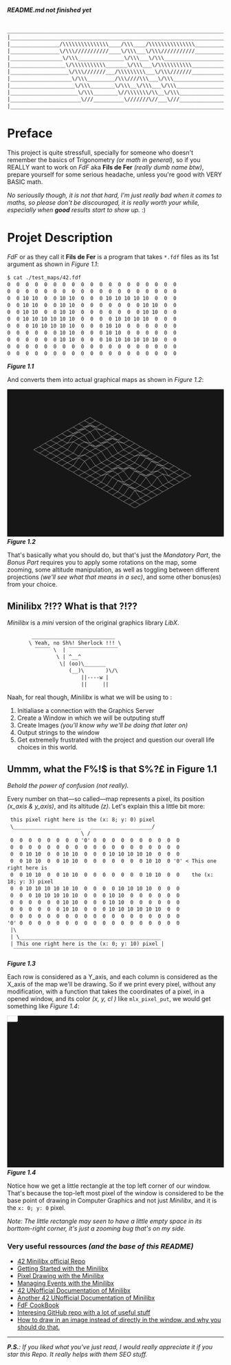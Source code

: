 _**README.md not finished yet**_

```text
 ______________________________________________________________________________
|______________________________________________________________________________|
|________________/\\\\\\\\\\\\\\\____/\\\____/\\\\\\\\\\\\\\\__________________|
|________________\/\\\///////////____\/\\\___\/\\\///////////__________________|
|_________________\/\\\_______________\/\\\___\/\\\____________________________|
|__________________\/\\\\\\\\\\\_______\/\\\___\/\\\\\\\\\\\___________________|
|___________________\/\\\///////___/\\\\\\\\\___\/\\\///////___________________|
|____________________\/\\\_________/\\\////\\\___\/\\\_________________________|
|_____________________\/\\\________\/\\\__\/\\\___\/\\\________________________|
|______________________\/\\\________\//\\\\\\\/\\__\/\\\_______________________|
|_______________________\///__________\///////\//___\///_________________:)____|
|______________________________________________________________________________|
```

# Preface

This project is quite stressfull, specially for someone who doesn't remember the basics of Trigonometry _(or math in general)_, so if you REALLY want to work on _FdF_ aka **Fils de Fer** _(really dumb name btw)_, prepare yourself for some serious headache, unless you're good with VERY BASIC math.

_No seriouslly though, it is not that hard, I'm just really bad when it comes to maths, so please don't be discouraged, it is really worth your while, especially when **good** results start to show up._ :)

# Projet Description

_FdF_ or as they call it **Fils de Fer** is a program that takes `*.fdf` files as its 1st argument as shown in _Figure 1.1_:

```text
$ cat ./test_maps/42.fdf
0  0  0  0  0  0  0  0  0  0  0  0  0  0  0  0  0  0  0
0  0  0  0  0  0  0  0  0  0  0  0  0  0  0  0  0  0  0
0  0 10 10  0  0 10 10  0  0  0 10 10 10 10 10  0  0  0
0  0 10 10  0  0 10 10  0  0  0  0  0  0  0 10 10  0  0
0  0 10 10  0  0 10 10  0  0  0  0  0  0  0 10 10  0  0
0  0 10 10 10 10 10 10  0  0  0  0 10 10 10 10  0  0  0
0  0  0 10 10 10 10 10  0  0  0 10 10  0  0  0  0  0  0
0  0  0  0  0  0 10 10  0  0  0 10 10  0  0  0  0  0  0
0  0  0  0  0  0 10 10  0  0  0 10 10 10 10 10 10  0  0
0  0  0  0  0  0  0  0  0  0  0  0  0  0  0  0  0  0  0
0  0  0  0  0  0  0  0  0  0  0  0  0  0  0  0  0  0  0
```
_**Figure 1.1**_

And converts them into actual graphical maps as shown in _Figure 1.2_:

![Figure 1.2](./assets/figure_1_2.png)
_**Figure 1.2**_
<br />

That's basically what you should do, but that's just the _Mandatory Part_, the _Bonus Part_ requires you to apply some rotations on the map, some zooming, some altitude manipulation, as well as toggling between different projections _(we'll see what that means in a sec)_, and some other bonus(es) from your choice.

## Minilibx ?!?? What is that ?!??

_Minilibx_ is a _mini_ version of the original graphics library _LibX_.

```text
        ___________________________
       \ Yeah, no Sh%! Sherlock !!! \
         ‾‾‾‾‾ \  | ‾‾‾‾‾‾‾‾‾‾‾‾‾‾‾‾
                \ | ^__^ 
                 \| (oo)\_______
                    (__)\       )\/\
                        ||----w |
                        ||     ||
```

Naah, for real though, _Minilibx_ is what we will be using to :

1. Initialiase a connection with the Graphics Server
2. Create a Window in which we will be outputing stuff
3. Create Images _(you'll know why we'll be doing that later on)_
4. Output strings to the window
5. Get extremelly frustrated with the project and question our overall life choices in this world.

## Ummm, what the F%!$ is that S%?£ in Figure 1.1

_Behold the power of confusion (not really)._

Every number on that—so called—map represents a pixel, its position _(x_axis & y_axis)_, and its altitude _(z)_. Let's explain this a little bit more:

```text
 this pixel right here is the (x: 8; y: 0) pixel
 \______________________   ____________________/
                        \ /
 0  0  0  0  0  0  0  0 '0' 0  0  0  0  0  0  0  0  0  0
 0  0  0  0  0  0  0  0  0  0  0  0  0  0  0  0  0  0  0
 0  0 10 10  0  0 10 10  0  0  0 10 10 10 10 10  0  0  0
 0  0 10 10  0  0 10 10  0  0  0  0  0  0  0 10 10  0 '0' < This one right here is 
 0  0 10 10  0  0 10 10  0  0  0  0  0  0  0 10 10  0  0    the (x: 18; y: 3) pixel
 0  0 10 10 10 10 10 10  0  0  0  0 10 10 10 10  0  0  0
 0  0  0 10 10 10 10 10  0  0  0 10 10  0  0  0  0  0  0
 0  0  0  0  0  0 10 10  0  0  0 10 10  0  0  0  0  0  0
 0  0  0  0  0  0 10 10  0  0  0 10 10 10 10 10 10  0  0
 0  0  0  0  0  0  0  0  0  0  0  0  0  0  0  0  0  0  0
'0' 0  0  0  0  0  0  0  0  0  0  0  0  0  0  0  0  0  0
 |\
 | \______________________________________________
 | This one right here is the (x: 0; y: 10) pixel |
  ‾‾‾‾‾‾‾‾‾‾‾‾‾‾‾‾‾‾‾‾‾‾‾‾‾‾‾‾‾‾‾‾‾‾‾‾‾‾‾‾‾‾‾‾‾‾‾‾
```

_**Figure 1.3**_
<br />

Each row is considered as a Y_axis, and each column is considered as the X_axis of the map we'll be drawing.
So if we print every pixel, without any modification, with a function that takes the coordinates of a pixel, in a opened window, and its color _(x, y, cl )_ like `mlx_pixel_put`, we would get something like _Figure 1.4_:

![Figure 1.4](./assets/figure_1_3.png)
_**Figure 1.4**_
<br />

Notice how we get a little rectangle at the top left corner of our window. That's because the top-left most pixel of the window is considered to be the base point of drawing in Computer Graphics and not just _Minilibx_, and it is the `x: 0; y: 0` pixel.

_Note: The little rectangle may seen to have a little empty space in its borttom-right corner, it's just a zooming bug that's on my side._

### Very useful ressources _(and the base of this README)_

- [42 Minilibx official Repo](https://github.com/42Paris/minilibx-linux)
- [Getting Started with the Minilibx](https://aurelienbrabant.fr/blog/getting-started-with-the-minilibx)
- [Pixel Drawing with the Minilibx](https://aurelienbrabant.fr/blog/pixel-drawing-with-the-minilibx)
- [Managing Events with the Minilibx](https://aurelienbrabant.fr/blog/managing-events-with-the-minilibx)
- [42 UNofficial Documentation of Minilibx](https://harm-smits.github.io/42docs/libs/minilibx)
- [Another 42 UNofficial Documentation of Minilibx](https://gontjarow.github.io/MiniLibX/)
- [FdF CookBook](https://stackoverflow.com/c/42network/questions/164)
- [Interesing GitHub repo with a lot of useful stuff](https://github.com/qst0/ft_libgfx#the-graphics-branch)
- [How to draw in an image instead of directly in the window, and why you should do that.](https://github.com/keuhdall/images_example)

---

_**P.S.**: If you liked what you've just read, I would really appreciate it if you star this Repo. It really helps with them SEO stuff._
